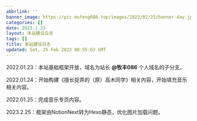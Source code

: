 ```yaml
---
abbrlink: ''
banner_image: https://pic.mufeng086.top/images/2023/02/25/banner-day.jpg
categories: []
date: 2023.1.23
layout: 本站建设日志
tags: []
title: 本站建设日志
updated: Sat, 25 Feb 2023 08:55:03 GMT
---
```

2022.01.23：本站基础框架开放，域名为站长 **@牧丰086** 个人域名的子分支。

2022.01.24：开始构建《擅长捉弄的（原）高木同学》相关内容，开始填充音乐相关内容。

2022.01.25：完成音乐专页内容。

2023.2.25：框架由NotionNext转为Hexo静态，优化图片加载问题。
